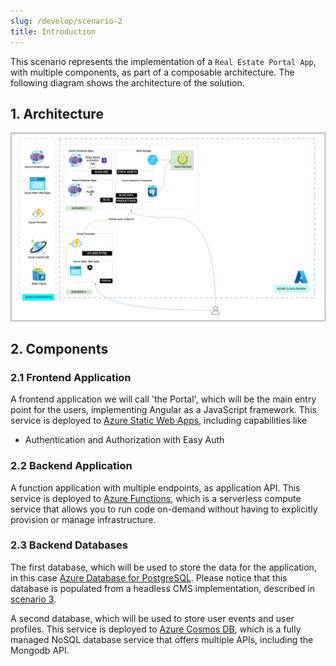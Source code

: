 ```yaml
---
slug: /develop/scenario-2
title: Introduction
---
```

This scenario represents the implementation of a `Real Estate Portal App`, with multiple components, as part of a composable architecture. The following diagram shows the architecture of the solution.

## 1. Architecture

![Scenario Architecture Diagram](./../../../static/docs/png/contoso-scenario-2.png)

## 2. Components

### 2.1 Frontend Application

A frontend application we will call 'the Portal', which will be the main entry point for the users, implementing Angular as a JavaScript framework. This service is deployed to [Azure Static Web Apps](https://azure.microsoft.com/es-es/products/app-service/static/#features), including capabilities like 
  - Authentication and Authorization with Easy Auth

### 2.2 Backend Application

A function application with multiple endpoints, as application API. This service is deployed to [Azure Functions](https://azure.microsoft.com/services/functions/), which is a serverless compute service that allows you to run code on-demand without having to explicitly provision or manage infrastructure.

### 2.3 Backend Databases

The first database, which will be used to store the data for the application, in this case [Azure Database for PostgreSQL](https://azure.microsoft.com/services/postgresql/). Please notice that this database is populated from a headless CMS implementation, described in [scenario 3](/scenarios/scenario-3/intro).

A second database, which will be used to store user events and user profiles. This service is deployed to [Azure Cosmos DB](https://azure.microsoft.com/services/cosmos-db/), which is a fully managed NoSQL database service that offers multiple APIs, including the Mongodb API.

